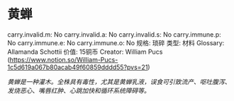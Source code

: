 # 黄蝉

carry.invalid.m: No
carry.invalid.a: No
carry.invalid.s: No
carry.immune.p: No
carry.immune.e: No
carry.immune.o: No
规格: 琐碎
类型: 材料
Glossary: Allamanda Schottii
价值: 15铜币
Creator: William Pucs (https://www.notion.so/William-Pucs-1c5d619a067b80acab49f60859dddd55?pvs=21)

*黄蝉是一种灌木。全株具有毒性，尤其是黄蝉乳液，误食可引致流产、呕吐腹泻、发烧恶心、嘴唇红肿、心跳加快和循环系统障碍等。*